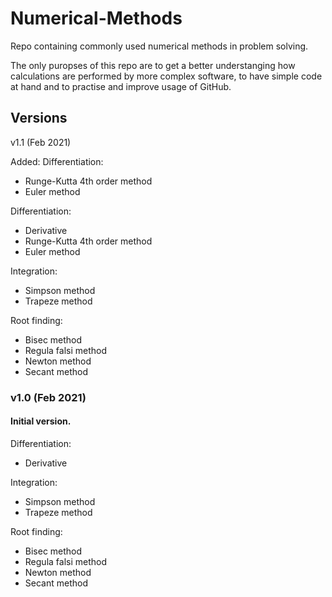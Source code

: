 # Numerical-Methods
Repo containing commonly used numerical methods in problem solving.

The only puropses of this repo are to get a better understanging how calculations are performed by more complex software, to have simple code at hand and to practise and improve usage of GitHub.

## Versions

v1.1 (Feb 2021)

Added:
Differentiation:
- Runge-Kutta 4th order method
- Euler method



Differentiation:
- Derivative 
- Runge-Kutta 4th order method
- Euler method

Integration:
- Simpson method
- Trapeze method

Root finding:
- Bisec method
- Regula falsi method
- Newton method
- Secant method

### v1.0 (Feb 2021)
#### Initial version.

Differentiation:
- Derivative 

Integration:
- Simpson method
- Trapeze method

Root finding:
- Bisec method
- Regula falsi method
- Newton method
- Secant method
